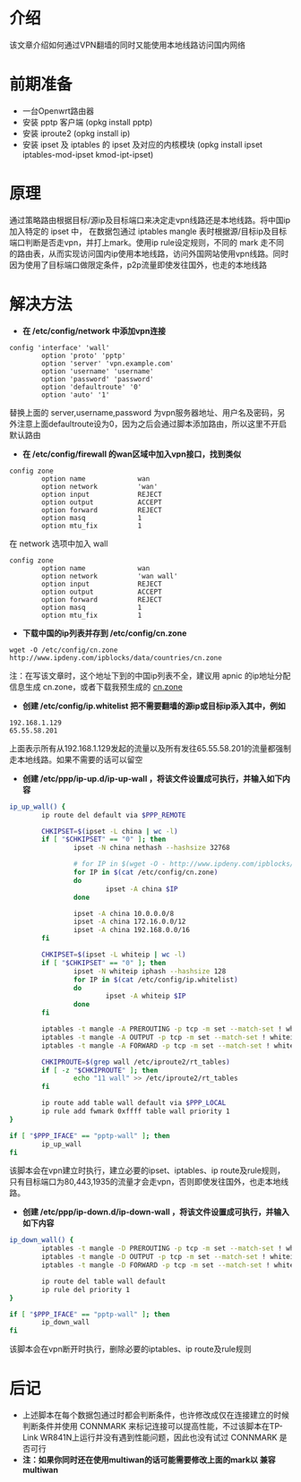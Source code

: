 # 介绍
该文章介绍如何通过VPN翻墙的同时又能使用本地线路访问国内网络


# 前期准备
 * 一台Openwrt路由器
 * 安装 pptp 客户端 (opkg install pptp)
 * 安装 iproute2 (opkg install ip)
 * 安装 ipset 及 iptables 的 ipset 及对应的内核模块 (opkg install ipset iptables-mod-ipset kmod-ipt-ipset)


# 原理
通过策略路由根据目标/源ip及目标端口来决定走vpn线路还是本地线路。将中国ip加入特定的 ipset 中， 在数据包通过 iptables mangle 表时根据源/目标ip及目标端口判断是否走vpn，并打上mark。使用ip rule设定规则，不同的 mark 走不同的路由表，从而实现访问国内ip使用本地线路，访问外国网站使用vpn线路。同时因为使用了目标端口做限定条件，p2p流量即使发往国外，也走的本地线路


# 解决方法
 * **在 /etc/config/network 中添加vpn连接**

```
config 'interface' 'wall'
        option 'proto' 'pptp'
        option 'server' 'vpn.example.com'
        option 'username' 'username'
        option 'password' 'password'
        option 'defaultroute' '0'
        option 'auto' '1'
```

替换上面的 server,username,password 为vpn服务器地址、用户名及密码，另外注意上面defaultroute设为0，因为之后会通过脚本添加路由，所以这里不开启默认路由

 * **在 /etc/config/firewall 的wan区域中加入vpn接口，找到类似**

```
config zone
        option name             wan
        option network          'wan'
        option input            REJECT
        option output           ACCEPT
        option forward          REJECT
        option masq             1
        option mtu_fix          1
```

在 network 选项中加入 wall

```
config zone
        option name             wan
        option network          'wan wall'
        option input            REJECT
        option output           ACCEPT
        option forward          REJECT
        option masq             1
        option mtu_fix          1
```

 * **下载中国的ip列表并存到 /etc/config/cn.zone**

```
wget -O /etc/config/cn.zone http://www.ipdeny.com/ipblocks/data/countries/cn.zone
```

注：在写该文章时，这个地址下到的中国ip列表不全，建议用 apnic 的ip地址分配信息生成 cn.zone，或者下载我预生成的 [cn.zone](cn.zone)

 * **创建 /etc/config/ip.whitelist 把不需要翻墙的源ip或目标ip添入其中，例如**

```
192.168.1.129
65.55.58.201
```

上面表示所有从192.168.1.129发起的流量以及所有发往65.55.58.201的流量都强制走本地线路。如果不需要的话可以留空

 * **创建 /etc/ppp/ip-up.d/ip-up-wall ，将该文件设置成可执行，并输入如下内容**

```bash
ip_up_wall() {
        ip route del default via $PPP_REMOTE

        CHKIPSET=$(ipset -L china | wc -l)
        if [ "$CHKIPSET" == "0" ]; then
                ipset -N china nethash --hashsize 32768

                # for IP in $(wget -O - http://www.ipdeny.com/ipblocks/data/countries/cn.zone)
                for IP in $(cat /etc/config/cn.zone)
                do
                        ipset -A china $IP
                done

                ipset -A china 10.0.0.0/8
                ipset -A china 172.16.0.0/12
                ipset -A china 192.168.0.0/16
        fi

        CHKIPSET=$(ipset -L whiteip | wc -l)
        if [ "$CHKIPSET" == "0" ]; then
                ipset -N whiteip iphash --hashsize 128
                for IP in $(cat /etc/config/ip.whitelist)
                do
                        ipset -A whiteip $IP
                done
        fi

        iptables -t mangle -A PREROUTING -p tcp -m set --match-set ! whiteip src -m set --match-set ! whiteip dst -m set --match-set ! china dst -m multiport --dports 80,443,1935 -j MARK --set-mark 0xffff
        iptables -t mangle -A OUTPUT -p tcp -m set --match-set ! whiteip src -m set --match-set ! whiteip dst -m set --match-set ! china dst -m multiport --dports 80,443,1935 -j MARK --set-mark 0xffff
        iptables -t mangle -A FORWARD -p tcp -m set --match-set ! whiteip src -m set --match-set ! whiteip dst -m set --match-set ! china dst -m multiport --dports 80,443,1935 -j MARK --set-mark 0xffff

        CHKIPROUTE=$(grep wall /etc/iproute2/rt_tables)
        if [ -z "$CHKIPROUTE" ]; then
                echo "11 wall" >> /etc/iproute2/rt_tables
        fi

        ip route add table wall default via $PPP_LOCAL
        ip rule add fwmark 0xffff table wall priority 1
}

if [ "$PPP_IFACE" == "pptp-wall" ]; then
        ip_up_wall
fi
```

该脚本会在vpn建立时执行，建立必要的ipset、iptables、ip route及rule规则，只有目标端口为80,443,1935的流量才会走vpn，否则即使发往国外，也走本地线路。

 * **创建 /etc/ppp/ip-down.d/ip-down-wall ，将该文件设置成可执行，并输入如下内容**

```bash
ip_down_wall() {
        iptables -t mangle -D PREROUTING -p tcp -m set --match-set ! whiteip src -m set --match-set ! whiteip dst -m set --match-set ! china dst -m multiport --dports 80,443,1935 -j MARK --set-mark 0xffff
        iptables -t mangle -D OUTPUT -p tcp -m set --match-set ! whiteip src -m set --match-set ! whiteip dst -m set --match-set ! china dst -m multiport --dports 80,443,1935 -j MARK --set-mark 0xffff
        iptables -t mangle -D FORWARD -p tcp -m set --match-set ! whiteip src -m set --match-set ! whiteip dst -m set --match-set ! china dst -m multiport --dports 80,443,1935 -j MARK --set-mark 0xffff

        ip route del table wall default
        ip rule del priority 1
}

if [ "$PPP_IFACE" == "pptp-wall" ]; then
        ip_down_wall
fi
```

该脚本会在vpn断开时执行，删除必要的iptables、ip route及rule规则


# 后记
 * 上述脚本在每个数据包通过时都会判断条件，也许修改成仅在连接建立的时候判断条件并使用 CONNMARK 来标记连接可以提高性能，不过该脚本在TP-Link WR841N上运行并没有遇到性能问题，因此也没有试过 CONNMARK 是否可行
 * **注：如果你同时还在使用multiwan的话可能需要修改上面的mark以 兼容multiwan**
